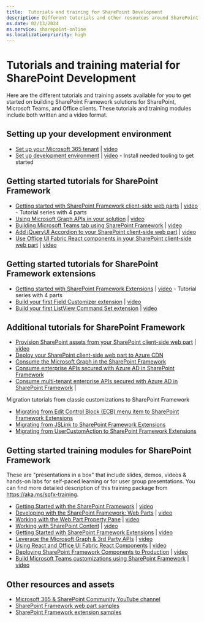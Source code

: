 ```yaml
---
title:  Tutorials and training for SharePoint Development
description: Different tutorials and other resources around SharePoint development.
ms.date: 02/13/2024
ms.service: sharepoint-online
ms.localizationpriority: high
---
```


# Tutorials and training material for SharePoint Development

Here are the different tutorials and training assets available for you to get started on building SharePoint Framework solutions for SharePoint, Microsoft Teams, and Office clients. These tutorials and training modules include both written and a video format.

## Setting up your development environment

- [Set up your Microsoft 365 tenant](/sharepoint/dev/spfx/set-up-your-developer-tenant) | [video](https://www.youtube.com/watch?v=yc1IYgYp7qQ&list=PLR9nK3mnD-OXvSWvS2zglCzz4iplhVrKq)
- [Set up development environment](/sharepoint/dev/spfx/set-up-your-development-environment) | [video](https://www.youtube.com/watch?v=-2-jWsEa2Yw&list=PLR9nK3mnD-OXvSWvS2zglCzz4iplhVrKq&index=2) - Install needed tooling to get started

## Getting started tutorials for SharePoint Framework

- [Getting started with SharePoint Framework client-side web parts](/sharepoint/dev/spfx/web-parts/get-started/build-a-hello-world-web-part) | [video](https://www.youtube.com/watch?v=_O2Re5uRLoo&list=PLR9nK3mnD-OXvSWvS2zglCzz4iplhVrKq&index=3) - Tutorial series with 4 parts
- [Using Microsoft Graph APIs in your solution](/sharepoint/dev/spfx/web-parts/get-started/using-microsoft-graph-apis) | [video](https://www.youtube.com/watch?v=tHzbh5JoC-A&list=PLR9nK3mnD-OXvSWvS2zglCzz4iplhVrKq&index=7)
- [Building Microsoft Teams tab using SharePoint Framework](/sharepoint/dev/spfx/web-parts/get-started/using-web-part-as-ms-teams-tab) | [video](https://www.youtube.com/watch?v=JoTAC2i-XeU&list=PLR9nK3mnD-OXvSWvS2zglCzz4iplhVrKq&index=8)
- [Add jQueryUI Accordion to your SharePoint client-side web part](/sharepoint/dev/spfx/web-parts/get-started/add-jqueryui-accordion-to-web-part) | [video](https://www.youtube.com/watch?v=N0C9azIyiTo&list=PLR9nK3mnD-OXvSWvS2zglCzz4iplhVrKq&index=10)
- [Use Office UI Fabric React components in your SharePoint client-side web part](/sharepoint/dev/spfx/web-parts/get-started/use-fabric-react-components) | [video](https://www.youtube.com/watch?v=kNrYd8nYaZY&list=PLR9nK3mnD-OXvSWvS2zglCzz4iplhVrKq&index=11)


## Getting started tutorials for SharePoint Framework extensions

- [Getting started with SharePoint Framework Extensions](/sharepoint/dev/spfx/extensions/get-started/build-a-hello-world-extension) | [video](https://www.youtube.com/watch?v=DnfRIl2YN8g&list=PLR9nK3mnD-OXtWO5AIIr7nCR3sWutACpV) - Tutorial series with 4 parts
- [Build your first Field Customizer extension](/sharepoint/dev/spfx/extensions/get-started/building-simple-field-customizer) | [video](https://www.youtube.com/watch?v=mBZ7Sq_KfDA&list=PLR9nK3mnD-OXtWO5AIIr7nCR3sWutACpV&index=5)
- [Build your first ListView Command Set extension](/sharepoint/dev/spfx/extensions/get-started/building-simple-cmdset-with-dialog-api) | [video](https://www.youtube.com/watch?v=uaUGtLrNbRA&list=PLR9nK3mnD-OXtWO5AIIr7nCR3sWutACpV&index=6)

## Additional tutorials for SharePoint Framework

- [Provision SharePoint assets from your SharePoint client-side web part](/sharepoint/dev/spfx/web-parts/get-started/provision-sp-assets-from-package) | [video](https://www.youtube.com/watch?v=09uoG6Voeew&list=PLR9nK3mnD-OXvSWvS2zglCzz4iplhVrKq&index=12)
- [Deploy your SharePoint client-side web part to Azure CDN](/sharepoint/dev/spfx/web-parts/get-started/deploy-web-part-to-cdn)
- [Consume the Microsoft Graph in the SharePoint Framework](/sharepoint/dev/spfx/use-aad-tutorial)
- [Consume enterprise APIs secured with Azure AD in SharePoint Framework](/sharepoint/dev/spfx/use-aadhttpclient-enterpriseapi)
- [Consume multi-tenant enterprise APIs secured with Azure AD in SharePoint Framework](/sharepoint/dev/spfx/use-aadhttpclient-enterpriseapi-multitenant) |

Migration tutorials from classic customizations to SharePoint Framework

- [Migrating from Edit Control Block (ECB) menu item to SharePoint Framework Extensions](/sharepoint/dev/spfx/extensions/guidance/migrate-from-ecb-to-spfx-extensions)
- [Migrating from JSLink to SharePoint Framework Extensions](/sharepoint/dev/spfx/extensions/guidance/migrate-from-jslink-to-spfx-extensions)
- [Migrating from UserCustomAction to SharePoint Framework Extensions](/sharepoint/dev/spfx/extensions/guidance/migrate-from-usercustomactions-to-spfx-extensions)

## Getting started training modules for SharePoint Framework

These are "presentations in a box" that include slides, demos, videos & hands-on labs for self-paced learning or for user group presentations. You can find more detailed description of this training package from https://aka.ms/spfx-training.

- [Getting Started with the SharePoint Framework](https://github.com/SharePoint/sp-dev-training-spfx-getting-started) | [video](https://www.youtube.com/watch?v=_Pt5cnU4MpU&index=1&list=PLR9nK3mnD-OV-RPXQ3Lco845qoEy7VJoc)
- [Developing with the SharePoint Framework: Web Parts](https://github.com/SharePoint/sp-dev-training-spfx-web-parts) | [video](https://www.youtube.com/watch?v=m1l_sgSwKek&list=PLR9nK3mnD-OV-RPXQ3Lco845qoEy7VJoc&index=2)
- [Working with the Web Part Property Pane](https://github.com/SharePoint/sp-dev-training-spfx-webpart-proppane) | [video](https://www.youtube.com/watch?v=4QLY6z3RGug&list=PLR9nK3mnD-OV-RPXQ3Lco845qoEy7VJoc)
- [Working with SharePoint Content](https://github.com/SharePoint/sp-dev-training-spfx-spcontent) | [video](https://www.youtube.com/watch?v=0OiC7AzoCVI&list=PLR9nK3mnD-OV-RPXQ3Lco845qoEy7VJoc)
- [Getting Started with SharePoint Framework Extensions](https://github.com/SharePoint/sp-dev-training-spfx-extensions) | [video](https://www.youtube.com/watch?v=85DlxhbIK9I&list=PLR9nK3mnD-OV-RPXQ3Lco845qoEy7VJoc)
- [Leverage the Microsoft Graph & 3rd Party APIs](https://github.com/SharePoint/sp-dev-training-spfx-graph-3rdpartyapis) | [video](https://www.youtube.com/watch?v=0zVtDn0ckBM&list=PLR9nK3mnD-OV-RPXQ3Lco845qoEy7VJoc)
- [Using React and Office UI Fabric React Components](https://github.com/SharePoint/sp-dev-training-spfx-react-fabric) | [video](https://www.youtube.com/watch?v=TlSGdDZmrTM&list=PLR9nK3mnD-OV-RPXQ3Lco845qoEy7VJoc&index=7)
- [Deploying SharePoint Framework Components to Production](https://github.com/SharePoint/sp-dev-training-spfx-deployment) | [video](https://www.youtube.com/watch?v=DLi6ZviEIJ8&list=PLR9nK3mnD-OV-RPXQ3Lco845qoEy7VJoc&index=8)
- [Build Microsoft Teams customizations using SharePoint Framework](https://github.com/SharePoint/sp-dev-training-spfx-teams-dev) | [video](https://www.youtube.com/watch?v=Yfs3-qawJfA&list=PLR9nK3mnD-OV-RPXQ3Lco845qoEy7VJoc&index=9)

## Other resources and assets

- [Microsoft 365 & SharePoint Community YouTube channel](https://aka.ms/spdev-videos)
- [SharePoint Framework web part samples](https://aka.ms/spfx-webparts)
- [SharePoint Framework extension samples](https://aka.ms/spfx-extensions)
